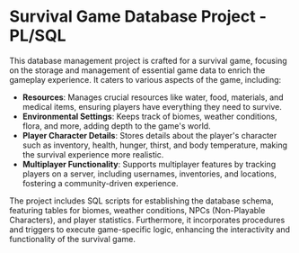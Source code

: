 # Survival Game Database Project - PL/SQL

This database management project is crafted for a survival game, focusing on the storage and management of essential game data to enrich the gameplay experience. It caters to various aspects of the game, including:

- **Resources**: Manages crucial resources like water, food, materials, and medical items, ensuring players have everything they need to survive.
- **Environmental Settings**: Keeps track of biomes, weather conditions, flora, and more, adding depth to the game's world.
- **Player Character Details**: Stores details about the player's character such as inventory, health, hunger, thirst, and body temperature, making the survival experience more realistic.
- **Multiplayer Functionality**: Supports multiplayer features by tracking players on a server, including usernames, inventories, and locations, fostering a community-driven experience.

The project includes SQL scripts for establishing the database schema, featuring tables for biomes, weather conditions, NPCs (Non-Playable Characters), and player statistics. Furthermore, it incorporates procedures and triggers to execute game-specific logic, enhancing the interactivity and functionality of the survival game.
